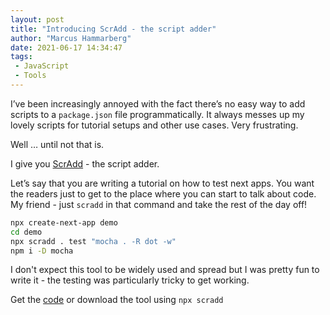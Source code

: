 ```yaml
---
layout: post
title: "Introducing ScrAdd - the script adder"
author: "Marcus Hammarberg"
date: 2021-06-17 14:34:47
tags:
 - JavaScript
 - Tools
---
```


I’ve been increasingly annoyed with the fact there’s no easy way to add scripts to a `package.json` file programmatically. It always messes up my lovely scripts for tutorial setups and other use cases. Very frustrating.

Well … until not that is.

I give you [ScrAdd](https://www.npmjs.com/package/scradd) - the script adder.

Let’s say that you are writing a tutorial on how to test next apps. You want the readers just to get to the place where you can start to talk about code. My friend - just `scradd` in that command and take the rest of the day off!

```bash
npx create-next-app demo
cd demo
npx scradd . test "mocha . -R dot -w"
npm i -D mocha
```

I don't expect this tool to be widely used and spread but I was pretty fun to write it - the testing was particularly tricky to get working. 

Get the [code](https://github.com/marcusoftnet/scradd) or download the tool using `npx scradd`

